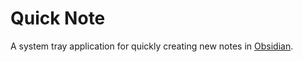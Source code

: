 # Quick Note

A system tray application for quickly creating new notes in [Obsidian](https://obsidian.md/).

